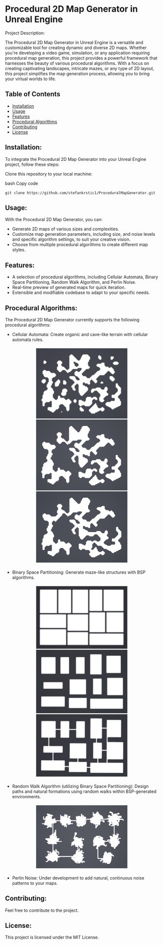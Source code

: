 # Procedural 2D Map Generator in Unreal Engine

Project Description:

The Procedural 2D Map Generator in Unreal Engine is a versatile and customizable tool for creating dynamic and diverse 2D maps. Whether you're developing a video game, simulation, or any application requiring procedural map generation, this project provides a powerful framework that harnesses the beauty of various procedural algorithms. With a focus on creating captivating landscapes, intricate mazes, or any type of 2D layout, this project simplifies the map generation process, allowing you to bring your virtual worlds to life.

## Table of Contents
- [Installation](#installation)
- [Usage](#usage)
- [Features](#features)
- [Procedural Algorithms](#procedural-algorithms)
- [Contributing](#contributing)
- [License](#license)

## Installation:
To integrate the Procedural 2D Map Generator into your Unreal Engine project, follow these steps:

Clone this repository to your local machine:

bash
Copy code

    git clone https://github.com/stefankrstic1/ProceduralMapGenerator.git

## Usage:

With the Procedural 2D Map Generator, you can:

- Generate 2D maps of various sizes and complexities.
- Customize map generation parameters, including size, and noise levels and specific algorithm settings, to suit your creative vision.
- Choose from multiple procedural algorithms to create different map styles.

## Features:

- A selection of procedural algorithms, including Cellular Automata, Binary Space Partitioning, Random Walk Algorithm, and Perlin Noise.
- Real-time preview of generated maps for quick iteration.
- Extensible and modifiable codebase to adapt to your specific needs.

## Procedural Algorithms:
The Procedural 2D Map Generator currently supports the following procedural algorithms:

- Cellular Automata: Create organic and cave-like terrain with cellular automata rules.

<div align="center" style="margin-top: 20px; margin-bottom: 20px;">
  <img src="Images/CA1.jpg" width="300" alt="Image 1">
  <img src="Images/CA2.jpg" width="300" alt="Image 2">
  <img src="Images/CA3.jpg" width="300" alt="Image 3">
</div>

- Binary Space Partitioning: Generate maze-like structures with BSP algorithms.


<div align="center" style="margin-top: 20px; margin-bottom: 20px;">
  <img src="Images/BSP1.jpg" width="300" alt="Image 1">
  <img src="Images/BSP2.jpg" width="300" alt="Image 2">
  <img src="Images/BSP3.jpg" width="300" alt="Image 3">
</div>


- Random Walk Algorithm (utilizing Binary Space Partitioning): Design paths and natural formations using random walks within BSP-generated environments.

<div align="center" style="margin-top: 20px; margin-bottom: 20px;">
  <img src="Images/BSP + RW.jpg" width="300" alt="Image 1">
</div>

- Perlin Noise: Under development to add natural, continuous noise patterns to your maps.

## Contributing:
Feel free to contribute to the project.

## License:
This project is licensed under the MIT License.
